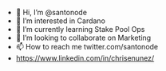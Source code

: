 - 👋 Hi, I’m @santonode
- 👀 I’m interested in Cardano
- 🌱 I’m currently learning Stake Pool Ops
- 💞️ I’m looking to collaborate on Marketing
- 📫 How to reach me twitter.com/santonode
- https://www.linkedin.com/in/chrisenunez/

<!---
santonode/santonode is a ✨ special ✨ repository because its `README.md` (this file) appears on your GitHub profile.
You can click the Preview link to take a look at your changes.
--->
